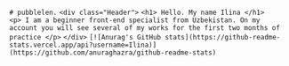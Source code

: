 `# pubblelen.`
`<div class="Header">`
      `<h1> Hello. My name Ilina </h1>`  
      `<p> I am a beginner front-end specialist from Uzbekistan. On my account you will see several of my works for the first two months of practice </p>`
`</div>`
`[![Anurag's GitHub stats](https://github-readme-stats.vercel.app/api?username=Ilina)](https://github.com/anuraghazra/github-readme-stats)`
